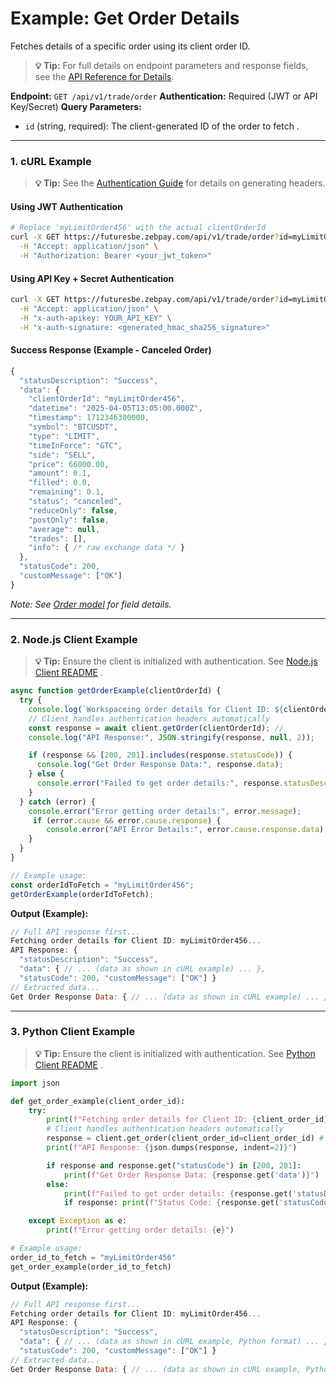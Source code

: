 # Example: Get Order Details

Fetches details of a specific order using its client order ID.

> **💡 Tip:** For full details on endpoint parameters and response fields, see the [API Reference for Details](../../api-reference/private-endpoints/trade.md#get-order).

**Endpoint:** `GET /api/v1/trade/order`
**Authentication:** Required (JWT or API Key/Secret)
**Query Parameters:**

  * `id` (string, required): The client-generated ID of the order to fetch .

-----

### 1\. cURL Example

> **💡 Tip:** See the [Authentication Guide](../../api-reference/authentication.md) for details on generating headers.

#### Using JWT Authentication

```bash
# Replace 'myLimitOrder456' with the actual clientOrderId
curl -X GET https://futuresbe.zebpay.com/api/v1/trade/order?id=myLimitOrder456 \
  -H "Accept: application/json" \
  -H "Authorization: Bearer <your_jwt_token>"
```

#### Using API Key + Secret Authentication

```bash
curl -X GET https://futuresbe.zebpay.com/api/v1/trade/order?id=myLimitOrder456 \
  -H "Accept: application/json" \
  -H "x-auth-apikey: YOUR_API_KEY" \
  -H "x-auth-signature: <generated_hmac_sha256_signature>"
```

#### Success Response (Example - Canceled Order)

```js
{
  "statusDescription": "Success",
  "data": {
    "clientOrderId": "myLimitOrder456",
    "datetime": "2025-04-05T13:05:00.000Z",
    "timestamp": 1712346300000,
    "symbol": "BTCUSDT",
    "type": "LIMIT",
    "timeInForce": "GTC",
    "side": "SELL",
    "price": 66000.00,
    "amount": 0.1,
    "filled": 0.0,
    "remaining": 0.1,
    "status": "canceled",
    "reduceOnly": false,
    "postOnly": false,
    "average": null,
    "trades": [],
    "info": { /* raw exchange data */ }
  },
  "statusCode": 200,
  "customMessage": ["OK"]
}
```

*Note: See [Order model](../../api-reference/data-models.#order) for field details.*

-----

### 2\. Node.js Client Example

> **💡 Tip:** Ensure the client is initialized with authentication. See [Node.js Client README](../../clients/rest-http/node/README.md) .

```javascript
async function getOrderExample(clientOrderId) {
  try {
    console.log(`Workspaceing order details for Client ID: ${clientOrderId}...`);
    // Client handles authentication headers automatically
    const response = await client.getOrder(clientOrderId); //
    console.log("API Response:", JSON.stringify(response, null, 2));

    if (response && [200, 201].includes(response.statusCode)) {
      console.log("Get Order Response Data:", response.data);
    } else {
      console.error("Failed to get order details:", response.statusDescription);
    }
  } catch (error) {
    console.error("Error getting order details:", error.message);
     if (error.cause && error.cause.response) {
        console.error("API Error Details:", error.cause.response.data);
    }
  }
}

// Example usage:
const orderIdToFetch = "myLimitOrder456";
getOrderExample(orderIdToFetch);
```

**Output (Example):**

```js
// Full API response first...
Fetching order details for Client ID: myLimitOrder456...
API Response: {
  "statusDescription": "Success",
  "data": { // ... (data as shown in cURL example) ... },
  "statusCode": 200, "customMessage": ["OK"] }
// Extracted data...
Get Order Response Data: { // ... (data as shown in cURL example) ... }
```

-----

### 3\. Python Client Example

> **💡 Tip:** Ensure the client is initialized with authentication. See [Python Client README](../../clients/rest-http/python/README.md) .

```python
import json

def get_order_example(client_order_id):
    try:
        print(f"Fetching order details for Client ID: {client_order_id}...")
        # Client handles authentication headers automatically
        response = client.get_order(client_order_id=client_order_id) #
        print(f"API Response: {json.dumps(response, indent=2)}")

        if response and response.get("statusCode") in [200, 201]:
            print(f"Get Order Response Data: {response.get('data')}")
        else:
            print(f"Failed to get order details: {response.get('statusDescription')}")
            if response: print(f"Status Code: {response.get('statusCode')}")

    except Exception as e:
        print(f"Error getting order details: {e}")

# Example usage:
order_id_to_fetch = "myLimitOrder456"
get_order_example(order_id_to_fetch)
```

**Output (Example):**

```js
// Full API response first...
Fetching order details for Client ID: myLimitOrder456...
API Response: {
  "statusDescription": "Success",
  "data": { // ... (data as shown in cURL example, Python format) ... },
  "statusCode": 200, "customMessage": ["OK"] }
// Extracted data...
Get Order Response Data: { // ... (data as shown in cURL example, Python format) ... }
```

